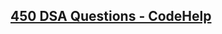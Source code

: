 ## [450 DSA Questions - CodeHelp](https://drive.google.com/file/d/1FMdN_OCfOI0iAeDlqswCiC2DZzD4nPsb/view)